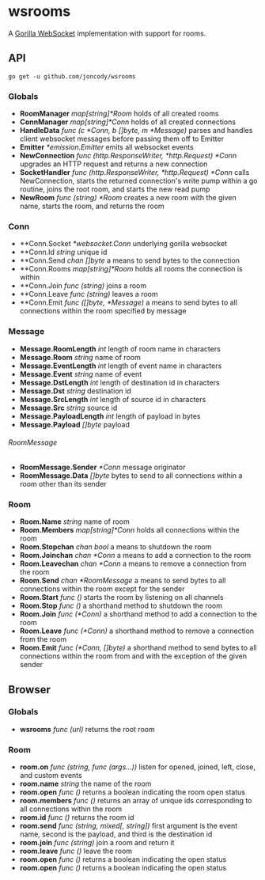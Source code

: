 wsrooms
=======

A [Gorilla WebSocket](https://github.com/gorilla/websocket) implementation with support for rooms.

## API
`go get -u github.com/joncody/wsrooms`
### Globals
- **RoomManager** _map[string]*Room_ holds of all created rooms
- **ConnManager** _map[string]*Conn_ holds of all created connections
- **HandleData** _func (c *Conn, b []byte, m *Message)_ parses and handles client websocket messages before passing them off to Emitter
- **Emitter** _*emission.Emitter_ emits all websocket events
- **NewConnection** _func (http.ResponseWriter, *http.Request) *Conn_ upgrades an HTTP request and returns a new connection
- **SocketHandler** _func (http.ResponseWriter, *http.Request) *Conn_ calls NewConnection, starts the returned connection's write pump within a go routine, joins the root room, and starts the new read pump
- **NewRoom** _func (string) *Room_ creates a new room with the given name, starts the room, and returns the room

### Conn
- **Conn.Socket _*websocket.Conn_ underlying gorilla websocket
- **Conn.Id _string_ unique id
- **Conn.Send _chan []byte_ a means to send bytes to the connection
- **Conn.Rooms _map[string]*Room_ holds all rooms the connection is within
- **Conn.Join _func (string)_ joins a room
- **Conn.Leave _func (string)_ leaves a room
- **Conn.Emit _func ([]byte, *Message)_  a means to send bytes to all connections within the room specified by message

### Message
- **Message.RoomLength** _int_ length of room name in characters
- **Message.Room** _string_ name of room
- **Message.EventLength** _int_ length of event name in characters
- **Message.Event** _string_ name of event
- **Message.DstLength** _int_ length of destination id in characters
- **Message.Dst** _string_ destination id
- **Message.SrcLength** _int_ length of source id in characters
- **Message.Src** _string_ source id
- **Message.PayloadLength** _int_  length of payload in bytes
- **Message.Payload** _[]byte_ payload
###### RoomMessage
- **RoomMessage.Sender** _*Conn_ message originator
- **RoomMessage.Data** _[]byte_ bytes to send to all connections within a room other than its sender

### Room
- **Room.Name** _string_ name of room
- **Room.Members** _map[string]*Conn_ holds all connections within the room
- **Room.Stopchan** _chan bool_ a means to shutdown the room
- **Room.Joinchan** _chan *Conn_ a means to add a connection to the room
- **Room.Leavechan** _chan *Conn_ a means to remove a connection from the room
- **Room.Send** _chan *RoomMessage_ a means to send bytes to all connections within the room except for the sender
- **Room.Start** _func ()_ starts the room by listening on all channels
- **Room.Stop** _func ()_ a shorthand method to shutdown the room
- **Room.Join** _func (*Conn)_ a shorthand method to add a connection to the room
- **Room.Leave** _func (*Conn)_ a shorthand method to remove a connection from the room
- **Room.Emit** _func (*Conn, []byte)_ a shorthand method to send bytes to all connections within the room from and with the exception of the given sender

## Browser
### Globals
- **wsrooms** _func (url)_ returns the root room

### Room
- **room.on** _func (string, func (args...))_ listen for opened, joined, left, close, and custom events
- **room.name** _string_ the name of the room
- **room.open** _func ()_ returns a boolean indicating the room open status
- **room.members** _func ()_ returns an array of unique ids corresponding to all connections within the room
- **room.id** _func ()_ returns the room id
- **room.send** _func (string, mixed[, string])_ first argument is the event name, second is the payload, and third is the destination id
- **room.join** _func (string)_ join a room and return it
- **room.leave** _func ()_ leave the room
- **room.open** _func ()_ returns a boolean indicating the open status
- **room.open** _func ()_ returns a boolean indicating the open status
